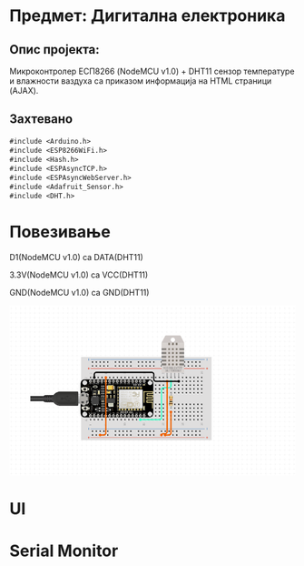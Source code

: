 # Предмет: Дигитална електроника

## Опис пројекта: 

Микроконтролер ЕСП8266 (NodeMCU v1.0) + DHT11 сензор температуре и влажности ваздуха са 
приказом информација на HTML страници (AJAX).

## Захтевано 

``` Arduino
#include <Arduino.h>
#include <ESP8266WiFi.h>
#include <Hash.h>
#include <ESPAsyncTCP.h>
#include <ESPAsyncWebServer.h>
#include <Adafruit_Sensor.h>
#include <DHT.h>
```
# Повезивање

D1(NodeMCU v1.0) са DATA(DHT11)

3.3V(NodeMCU v1.0) са VCC(DHT11)

GND(NodeMCU v1.0) са GND(DHT11)

![shema](/img/shema.png)

# UI

# Serial Monitor
